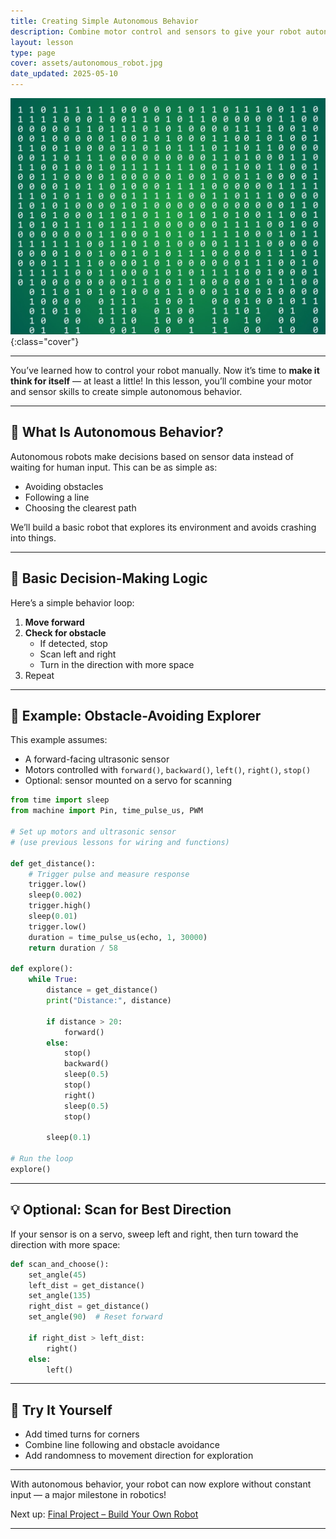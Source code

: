 ```yaml
---
title: Creating Simple Autonomous Behavior
description: Combine motor control and sensors to give your robot autonomous movement and basic decision-making.
layout: lesson
type: page
cover: assets/autonomous_robot.jpg
date_updated: 2025-05-10
---
```


![Cover](assets/04.jpg){:class="cover"}

---

You’ve learned how to control your robot manually. Now it’s time to **make it think for itself** — at least a little! In this lesson, you’ll combine your motor and sensor skills to create simple autonomous behavior.

---

## 🤔 What Is Autonomous Behavior?

Autonomous robots make decisions based on sensor data instead of waiting for human input. This can be as simple as:

- Avoiding obstacles
- Following a line
- Choosing the clearest path

We’ll build a basic robot that explores its environment and avoids crashing into things.

---

## 🧠 Basic Decision-Making Logic

Here’s a simple behavior loop:

1. **Move forward**
2. **Check for obstacle**  
   - If detected, stop
   - Scan left and right
   - Turn in the direction with more space
3. Repeat

---

## 🧪 Example: Obstacle-Avoiding Explorer

This example assumes:

- A forward-facing ultrasonic sensor
- Motors controlled with `forward()`, `backward()`, `left()`, `right()`, `stop()`
- Optional: sensor mounted on a servo for scanning

```python
from time import sleep
from machine import Pin, time_pulse_us, PWM

# Set up motors and ultrasonic sensor
# (use previous lessons for wiring and functions)

def get_distance():
    # Trigger pulse and measure response
    trigger.low()
    sleep(0.002)
    trigger.high()
    sleep(0.01)
    trigger.low()
    duration = time_pulse_us(echo, 1, 30000)
    return duration / 58

def explore():
    while True:
        distance = get_distance()
        print("Distance:", distance)

        if distance > 20:
            forward()
        else:
            stop()
            backward()
            sleep(0.5)
            stop()
            right()
            sleep(0.5)
            stop()

        sleep(0.1)

# Run the loop
explore()
```

---

## 💡 Optional: Scan for Best Direction

If your sensor is on a servo, sweep left and right, then turn toward the direction with more space:

```python
def scan_and_choose():
    set_angle(45)
    left_dist = get_distance()
    set_angle(135)
    right_dist = get_distance()
    set_angle(90)  # Reset forward

    if right_dist > left_dist:
        right()
    else:
        left()
```

---

## 🧩 Try It Yourself

- Add timed turns for corners
- Combine line following and obstacle avoidance
- Add randomness to movement direction for exploration

---

With autonomous behavior, your robot can now explore without constant input — a major milestone in robotics!

Next up: [Final Project – Build Your Own Robot](11_final_project)

---
